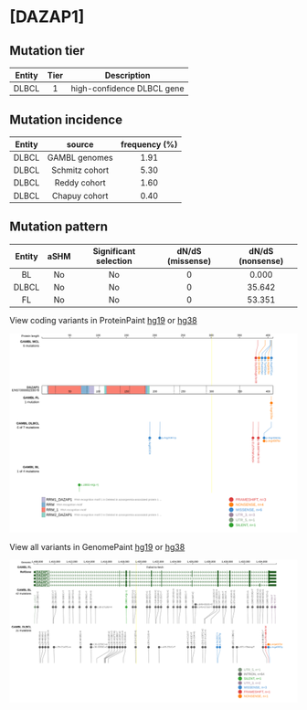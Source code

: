# [DAZAP1]

## Mutation tier

|Entity|Tier|Description               |
|:------:|:----:|--------------------------|
|DLBCL |1   |high-confidence DLBCL gene|
## Mutation incidence

|Entity|source        |frequency (%)|
|:------:|:--------------:|:-------------:|
|DLBCL |GAMBL genomes |1.91         |
|DLBCL |Schmitz cohort|5.30         |
|DLBCL |Reddy cohort  |1.60         |
|DLBCL |Chapuy cohort |0.40         |

## Mutation pattern

|Entity|aSHM|Significant selection|dN/dS (missense)|dN/dS (nonsense)|
|:------:|:----:|:---------------------:|:----------------:|:----------------:|
|BL    |No  |No                   |0               | 0.000          |
|DLBCL |No  |No                   |0               |35.642          |
|FL    |No  |No                   |0               |53.351          |




View coding variants in ProteinPaint [hg19](https://www.bcgsc.ca/downloads/morinlab/GAMBL/test/genes/DAZAP1_protein.html)  or [hg38](https://www.bcgsc.ca/downloads/morinlab/GAMBL/test/genes/DAZAP1_protein_hg38.html)

![image](images/proteinpaint/DAZAP1_ENST00000233078.svg)

View all variants in GenomePaint [hg19](https://www.bcgsc.ca/downloads/morinlab/GAMBL/test/genes/DAZAP1.html)  or [hg38](https://www.bcgsc.ca/downloads/morinlab/GAMBL/test/genes/DAZAP1_hg38.html)

![image](images/proteinpaint/DAZAP1.svg)
